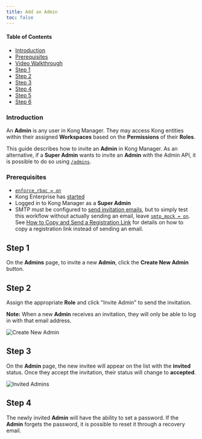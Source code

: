```yaml
---
title: Add an Admin
toc: false
---
```

#### Table of Contents

- [Introduction](#introduction)
- [Prerequisites](#prerequisites)
- [Video Walkthrough](#video-walkthrough)
- [Step 1](#step-1)
- [Step 2](#step-2)
- [Step 3](#step-3)
- [Step 4](#step-4)
- [Step 5](#step-5)
- [Step 6](#step-6)

### Introduction

An **Admin** is any user in Kong Manager. They may access 
Kong entities within their assigned **Workspaces** based 
on the **Permissions** of their **Roles**.

This guide describes how to invite an **Admin** in Kong 
Manager. As an alternative, if a **Super Admin** wants to 
invite an **Admin** with the Admin API, it is possible to 
do so using 
[`/admins`](/enterprise/{{page.kong_version}}/admin-api/admins/reference/#invite-an-admin).

### Prerequisites

* [`enforce_rbac = on`](/enterprise/{{page.kong_version}}/property-reference/#enforce_rbac)
* Kong Enterprise has [started](/enterprise/{{page.kong_version}}/getting-started/start-kong)
* Logged in to Kong Manager as a **Super Admin** 
* SMTP must be configured to [send invitation emails](/enterprise/{{page.kong_version}}/kong-manager/networking/email/),
but to simply test this workflow without actually sending 
an email, leave [`smtp_mock = on`](/enterprise/{{page.kong_version}}/property-reference/#smtp_mock). See 
[How to Copy and Send a Registration Link](/enterprise/{{page.kong_version}}/kong-manager/administration/admins/invite/#how-to-copy-and-send-a-registration-link) 
for details on how to 
copy a registration link instead of sending an email.

## Step 1

On the **Admins** page, to invite a new **Admin**, click the 
**Create New Admin** button.

## Step 2

Assign the appropriate **Role** and click "Invite Admin" to send 
the invitation.

**Note:** When a new **Admin** receives an invitation, they will 
only be able to log in with that email address. 

![Create New Admin](https://konghq.com/wp-content/uploads/2018/11/km-name-admin.png)

## Step 3

On the **Admin** page, the new invitee will appear on the list with 
the **invited** status. Once they accept the invitation, their 
status will change to **accepted**.

![Invited Admins](https://konghq.com/wp-content/uploads/2018/11/km-invited-admins.png)

## Step 4

The newly invited **Admin** will have the ability to set a password. 
If the **Admin** forgets the password, it is possible to reset it 
through a recovery email.
